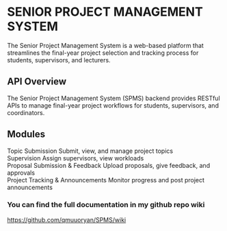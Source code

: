 # SENIOR PROJECT MANAGEMENT SYSTEM

The Senior Project Management System is a web-based platform that streamlines the final-year project selection and tracking process for students, supervisors, and lecturers.

## API Overview

The Senior Project Management System (SPMS) backend provides RESTful APIs to manage final-year project workflows for students, supervisors, and coordinators.

## Modules

Topic Submission                        Submit, view, and manage project topics              
Supervision                             Assign supervisors, view workloads                   
Proposal Submission & Feedback          Upload proposals, give feedback, and approvals       
Project Tracking & Announcements        Monitor progress and post project announcements 


### You can find the full documentation in my github repo wiki 
<https://github.com/qmuuoryan/SPMS/wiki>